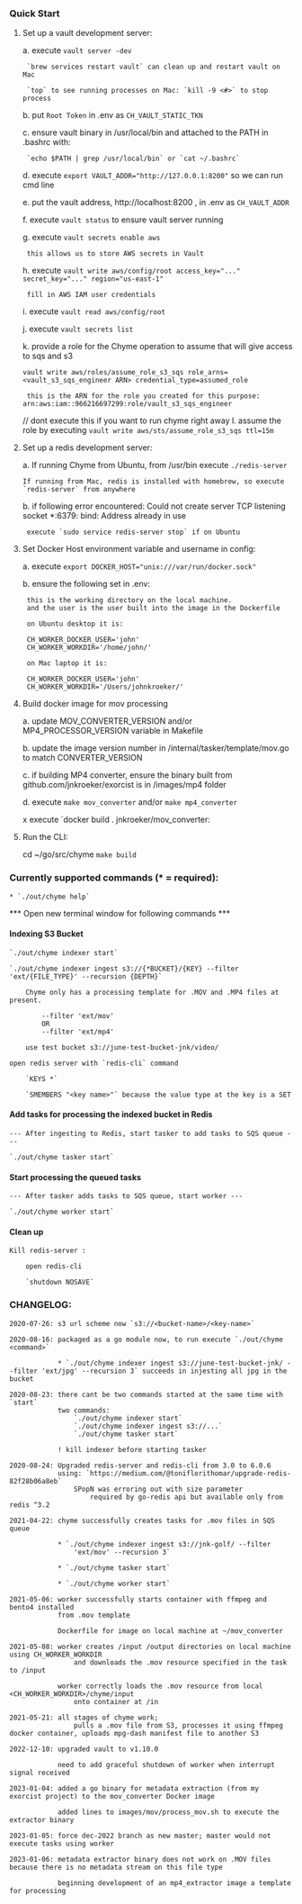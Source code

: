 ### Quick Start

1. Set up a vault development server:

    a. execute `vault server -dev`

        `brew services restart vault` can clean up and restart vault on Mac

        `top` to see running processes on Mac: `kill -9 <#>` to stop process

    b. put `Root Token` in .env as `CH_VAULT_STATIC_TKN`

    c. ensure vault binary in /usr/local/bin and attached to the PATH in .bashrc with:

        `echo $PATH | grep /usr/local/bin` or `cat ~/.bashrc` 

    d. execute `export VAULT_ADDR="http://127.0.0.1:8200"` so we can run cmd line

    e. put the vault address, http://localhost:8200 , in .env as `CH_VAULT_ADDR`

    f. execute `vault status` to ensure vault server running

    g. execute `vault secrets enable aws` 
        
        this allows us to store AWS secrets in Vault

    h. execute `vault write aws/config/root access_key="..." secret_key="..." region="us-east-1"` 
    
        fill in AWS IAM user credentials

    i. execute `vault read aws/config/root` 

    j. execute `vault secrets list`

    k. provide a role for the Chyme operation to assume that will give access to sqs and s3
    
    `vault write aws/roles/assume_role_s3_sqs role_arns=<vault_s3_sqs_engineer ARN> credential_type=assumed_role`
    
        this is the ARN for the role you created for this purpose: arn:aws:iam::966216697299:role/vault_s3_sqs_engineer

    // dont execute this if you want to run chyme right away
    l. assume the role by executing `vault write aws/sts/assume_role_s3_sqs ttl=15m`

2. Set up a redis development server:

    a. If running Chyme from Ubuntu, from /usr/bin execute `./redis-server`

       If running from Mac, redis is installed with homebrew, so execute `redis-server` from anywhere

    b. if following error encountered:
        Could not create server TCP listening socket *:6379: bind: Address already in use

        execute `sudo service redis-server stop` if on Ubuntu

3. Set Docker Host environment variable and username in config:

    a. execute `export DOCKER_HOST="unix:///var/run/docker.sock"`

    b. ensure the following set in .env:
        
        this is the working directory on the local machine.
        and the user is the user built into the image in the Dockerfile

        on Ubuntu desktop it is:

        CH_WORKER_DOCKER_USER='john'
        CH_WORKER_WORKDIR='/home/john/'

        on Mac laptop it is:

        CH_WORKER_DOCKER_USER='john'
        CH_WORKER_WORKDIR='/Users/johnkroeker/'

4. Build docker image for mov processing

    a. update MOV_CONVERTER_VERSION and/or MP4_PROCESSOR_VERSION variable in Makefile

    b. update the image version number in /internal/tasker/template/mov.go to match CONVERTER_VERSION

    c. if building MP4 converter, 
        ensure the binary built from github.com/jnkroeker/exorcist is in /images/mp4 folder

    d. execute `make mov_converter` and/or `make mp4_converter`

    x execute `docker build . jnkroeker/mov_converter:<version>

5. Run the CLI:

    cd ~/go/src/chyme
    `make build`

### Currently supported commands (* = required):

    * `./out/chyme help`

*** Open new terminal window for following commands ***

#### Indexing S3 Bucket

    `./out/chyme indexer start`
 
    `./out/chyme indexer ingest s3://{*BUCKET}/{KEY} --filter 'ext/{FILE_TYPE}' --recursion {DEPTH}` 

        Chyme only has a processing template for .MOV and .MP4 files at present.

            --filter 'ext/mov'
            OR
            --filter 'ext/mp4'

        use test bucket s3://june-test-bucket-jnk/video/

    open redis server with `redis-cli` command

        `KEYS *`

        `SMEMBERS "<key name>"` because the value type at the key is a SET

#### Add tasks for processing the indexed bucket in Redis

    --- After ingesting to Redis, start tasker to add tasks to SQS queue ---

    `./out/chyme tasker start`

#### Start processing the queued tasks

    --- After tasker adds tasks to SQS queue, start worker ---

    `./out/chyme worker start`

#### Clean up

    Kill redis-server :

        open redis-cli

        `shutdown NOSAVE`

### CHANGELOG: 

    2020-07-26: s3 url scheme now `s3://<bucket-name>/<key-name>`

    2020-08-16: packaged as a go module now, to run execute `./out/chyme <command>`

                * `./out/chyme indexer ingest s3://june-test-bucket-jnk/ --filter 'ext/jpg' --recursion 3` succeeds in injesting all jpg in the bucket

    2020-08-23: there cant be two commands started at the same time with `start`
                two commands:
                    `./out/chyme indexer start`
                    `./out/chyme indexer ingest s3://...`
                    `./out/chyme tasker start`
                
                ! kill indexer before starting tasker

    2020-08-24: Upgraded redis-server and redis-cli from 3.0 to 6.0.6
                using: `https://medium.com/@toniflorithomar/upgrade-redis-82f28b06a8eb`
                    SPopN was erroring out with size parameter
                        required by go-redis api but available only from redis ^3.2

    2021-04-22: chyme successfully creates tasks for .mov files in SQS queue

                * `./out/chyme indexer ingest s3://jnk-golf/ --filter 
                    'ext/mov' --recursion 3`
                
                * `./out/chyme tasker start`

                * `./out/chyme worker start`

    2021-05-06: worker successfully starts container with ffmpeg and bento4 installed
                from .mov template

                Dockerfile for image on local machine at ~/mov_converter

    2021-05-08: worker creates /input /output directories on local machine using CH_WORKER_WORKDIR
                    and downloads the .mov resource specified in the task to /input
    
                worker correctly loads the .mov resource from local <CH_WORKER_WORKDIR>/chyme/input
                    onto container at /in 
    
    2021-05-21: all stages of chyme work; 
                    pulls a .mov file from S3, processes it using ffmpeg docker container, uploads mpg-dash manifest file to another S3

    2022-12-10: upgraded vault to v1.10.0

                need to add graceful shutdown of worker when interrupt signal received

    2023-01-04: added a go binary for metadata extraction (from my exorcist project) to the mov_converter Docker image

                added lines to images/mov/process_mov.sh to execute the extractor binary

    2023-01-05: force dec-2022 branch as new master; master would not execute tasks using worker

    2023-01-06: metadata extractor binary does not work on .MOV files because there is no metadata stream on this file type

                beginning development of an mp4_extractor image a template for processing